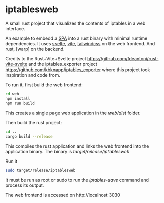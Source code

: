 # iptablesweb

A small rust project that visualizes the contents of iptables in a web interface. 

An example to embedd a [SPA](https://en.wikipedia.org/wiki/Single-page_application) into a  rust binary with minimal runtime dependencies.
It uses [svelte](https://svelte.dev), [vite](https://vitejs.dev), [tailwindcss](https://tailwindcss.com) on the web frontend. And rust, [warp] on the backend. 

Credits to the Rust+Vite+Svelte project https://github.com/fdeantoni/rust-vite-svelte and the iptables_exporter project https://github.com/kbknapp/iptables_exporter where this project took inspiration and code from.


To run it, first build the web frontend:
```bash
cd web
npm install
npm run build
```

This creates a single page web application in the _web/dist_ folder.

Then build the rust project:
```bash
cd ..
cargo build --release
```

This compiles the rust application and links the web frontend into the application binary.
The binary is _target/release/iptablesweb_ 

Run it
```bash
sudo target/release/iptablesweb
```

It must be run as root or sudo to run the _iptables-save_ command and process its output.

The web frontend is accessed on http://localhost:3030


